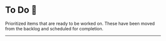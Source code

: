 # To Do 📝

Prioritized items that are ready to be worked on. These have been moved from the backlog and scheduled for completion.

---

<!-- Prioritized issues ready to be worked on will be added here -->